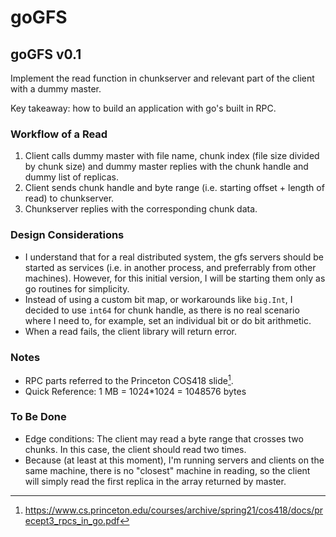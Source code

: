 # goGFS

## goGFS v0.1

Implement the read function in chunkserver and relevant part of the client with a dummy master.

Key takeaway: how to build an application with go's built in RPC.

### Workflow of a Read

1. Client calls dummy master with file name, chunk index (file size divided by chunk size) 
and dummy master replies with the chunk handle and dummy list of replicas.
2. Client sends chunk handle and byte range (i.e. starting offset + length of read) to chunkserver.
3. Chunkserver replies with the corresponding chunk data.

### Design Considerations

* I understand that for a real distributed system, the gfs servers should be started as services 
(i.e. in another process, and preferrably from other machines). 
However, for this initial version, I will be starting them only as go routines for simplicity.
* Instead of using a custom bit map, or workarounds like `big.Int`, I decided to use `int64` for chunk handle, 
as there is no real scenario where I need to, for example, set an individual bit or do bit arithmetic.
* When a read fails, the client library will return error.

### Notes

* RPC parts referred to the Princeton COS418 slide[^1].
* Quick Reference: 1 MB = 1024*1024 = 1048576 bytes

### To Be Done

* Edge conditions: The client may read a byte range that crosses two chunks. In this case, the client should read two times.
* Because (at least at this moment), I'm running servers and clients on the same machine, 
there is no "closest" machine in reading, 
so the client will simply read the first replica in the array returned by master.

[^1]: https://www.cs.princeton.edu/courses/archive/spring21/cos418/docs/precept3_rpcs_in_go.pdf